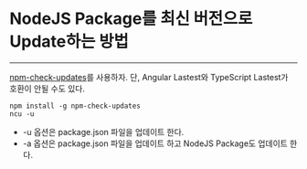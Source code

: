 # NodeJS Package를 최신 버전으로 Update하는 방법
___

[npm-check-updates][npm-check-updates]를 사용하자.
단, Angular Lastest와 TypeScript Lastest가 호환이 안될 수도 있다.

```batch
npm install -g npm-check-updates
ncu -u
```

+ -u 옵션은 package.json 파일을 업데이트 한다.
+ -a 옵션은 package.json 파일을 업데이트 하고 NodeJS Package도 업데이트 한다.

[npm-check-updates]: https://www.npmjs.com/package/npm-check-updates/

